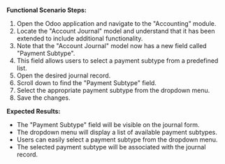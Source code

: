**Functional Scenario Steps:**
1. Open the Odoo application and navigate to the "Accounting" module.
2. Locate the "Account Journal" model and understand that it has been extended to include additional functionality.
3. Note that the "Account Journal" model now has a new field called "Payment Subtype".
4. This field allows users to select a payment subtype from a predefined list.
5. Open the desired journal record.
6. Scroll down to find the "Payment Subtype" field.
7. Select the appropriate payment subtype from the dropdown menu.
8. Save the changes.

**Expected Results:**
- The "Payment Subtype" field will be visible on the journal form.
- The dropdown menu will display a list of available payment subtypes.
- Users can easily select a payment subtype from the dropdown menu.
- The selected payment subtype will be associated with the journal record.
